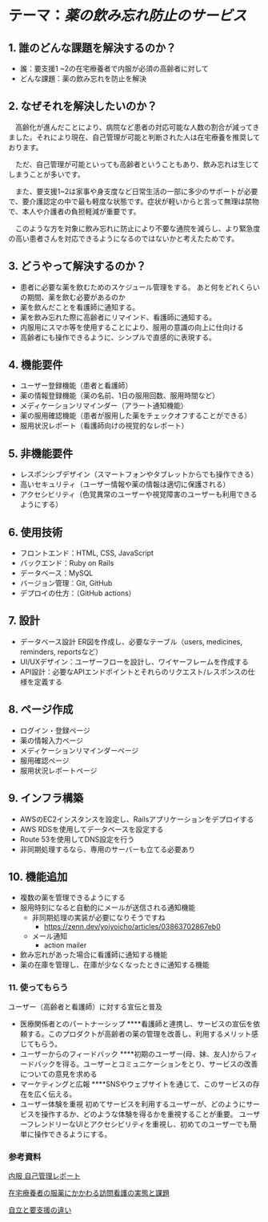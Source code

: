 # テーマ：*薬の飲み忘れ防止のサービス*

## 1. **誰のどんな課題を解決するのか？**

- 誰：要支援1 ~2の在宅療養者で内服が必須の高齢者に対して
- どんな課題：薬の飲み忘れを防止を解決

## 2. **なぜそれを解決したいのか？**

　高齢化が進んだことにより、病院など患者の対応可能な人数の割合が減ってきました。それにより現在、自己管理が可能と判断された人は在宅療養を推奨しております。

　ただ、自己管理が可能といっても高齢者ということもあり、飲み忘れは生じてしまうことが多いです。

　また、要支援1~2は家事や身支度など日常生活の一部に多少のサポートが必要で、要介護認定の中で最も軽度な状態です。症状が軽いからと言って無理は禁物で、本人や介護者の負担軽減が重要です。

　このような方を対象に飲み忘れに防止により不要な通院を減らし、より緊急度の高い患者さんを対応できるようになるのではないかと考えたためです。

## 3. **どうやって解決するのか？**

- 患者に必要な薬を飲むためのスケジュール管理をする。
あと何をどれくらいの期間、薬を飲む必要があるのか
- 薬を飲んだことを看護師に通知する。
- 薬を飲み忘れた際に高齢者にリマインド、看護師に通知する。
- 内服用にスマホ等を使用することにより、服用の意識の向上に仕向ける
- 高齢者にも操作できるように、シンプルで直感的に表現する。

## 4. 機能要件

- ユーザー登録機能（患者と看護師）
- 薬の情報登録機能（薬の名前、1日の服用回数、服用時間など）
- メディケーションリマインダー（アラート通知機能）
- 薬の服用確認機能（患者が服用した薬をチェックオフすることができる）
- 服用状況レポート（看護師向けの視覚的なレポート）

## 5. 非機能要件

- レスポンシブデザイン（スマートフォンやタブレットからでも操作できる）
- 高いセキュリティ（ユーザー情報や薬の情報は適切に保護される）
- アクセシビリティ（色覚異常のユーザーや視覚障害のユーザーも利用できるようにする）

## 6. 使用技術

- フロントエンド：HTML, CSS, JavaScript
- バックエンド：Ruby on Rails
- データベース：MySQL
- バージョン管理：Git, GitHub
- デプロイの仕方：（GitHub actions）

## 7. 設計

- データベース設計
ER図を作成し、必要なテーブル（users, medicines, reminders, reportsなど）
- UI/UXデザイン：ユーザーフローを設計し、ワイヤーフレームを作成する
- API設計：必要なAPIエンドポイントとそれらのリクエスト/レスポンスの仕様を定義する

## 8. ページ作成

- ログイン・登録ページ
- 薬の情報入力ページ
- メディケーションリマインダーページ
- 服用確認ページ
- 服用状況レポートページ

## 9. インフラ構築

- AWSのEC2インスタンスを設定し、Railsアプリケーションをデプロイする
- AWS RDSを使用してデータベースを設定する
- Route 53を使用してDNS設定を行う
- 非同期処理するなら、専用のサーバーも立てる必要あり

## 10. 機能追加

- 複数の薬を管理できるようにする
- 服用時刻になると自動的にメールが送信される通知機能
  - 非同期処理の実装が必要になりそうですね
    - <https://zenn.dev/yoiyoicho/articles/03863702867eb0>
  - メール通知
    - action mailer
- 飲み忘れがあった場合に看護師に通知する機能
- 薬の在庫を管理し、在庫が少なくなったときに通知する機能

### 11. 使ってもらう

ユーザー（高齢者と看護師）に対する宣伝と普及

- 医療関係者とのパートナーシップ
****看護師と連携し、サービスの宣伝を依頼する。このプロダクトが高齢者の薬の管理を改善し、利用するメリット感じてもらう。
- ユーザーからのフィードバック
****初期のユーザー(母、妹、友人)からフィードバックを得る。ユーザーとコミュニケーションをとり、サービスの改善についての意見を求める
- マーケティングと広報
****SNSやウェブサイトを通じて、このサービスの存在を広く伝える。
- ユーザー体験を重視
初めてサービスを利用するユーザーが、どのようにサービスを操作するか、どのような体験を得るかを重視することが重要。
ユーザーフレンドリーなUIとアクセシビリティを重視し、初めてのユーザーでも簡単に操作できるようにする。

### 参考資料

[内服 自己管理レポート](https://s3-us-west-2.amazonaws.com/secure.notion-static.com/ddc2eb3c-16bb-4db4-a633-f7617dbcf59e/Untitled.pdf)

[在宅療養者の服薬にかかわる訪問看護の実態と課題](http://www.math.s.chiba-u.ac.jp/~yasuda/Chiba/open2all/kango3.pdf)

[自立と要支援の違い](https://kaigo.homes.co.jp/manual/insurance/youshienyoukaigo/youshien1/)
